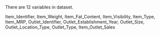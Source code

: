 There are 12 variables in dataset.

Item_Identifier,
Item_Weight,
Item_Fat_Content,
Item_Visibility,
Item_Type,
Item_MRP,
Outlet_Identifier,
Outlet_Establishment_Year,
Outlet_Size,
Outlet_Location_Type,
Outlet_Type,
Item_Outlet_Sales

